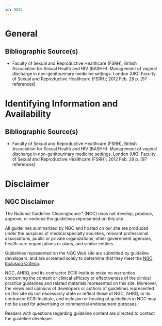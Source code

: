 ```yaml
---
id: 9023
---
```


# General

## Bibliographic Source(s)

- Faculty of Sexual and Reproductive Healthcare (FSRH), British Association for Sexual Health and HIV (BASHH). Management of vaginal discharge in non-genitourinary medicine settings. London (UK): Faculty of Sexual and Reproductive Healthcare (FSRH); 2012 Feb. 28 p. [97 references]

# Identifying Information and Availability

## Bibliographic Source(s)

- Faculty of Sexual and Reproductive Healthcare (FSRH), British Association for Sexual Health and HIV (BASHH). Management of vaginal discharge in non-genitourinary medicine settings. London (UK): Faculty of Sexual and Reproductive Healthcare (FSRH); 2012 Feb. 28 p. [97 references]

# Disclaimer

## NGC Disclaimer

The National Guideline Clearinghouse™ (NGC) does not develop, produce, approve, or endorse the guidelines represented on this site.

All guidelines summarized by NGC and hosted on our site are produced under the auspices of medical specialty societies, relevant professional associations, public or private organizations, other government agencies, health care organizations or plans, and similar entities.

Guidelines represented on the NGC Web site are submitted by guideline developers, and are screened solely to determine that they meet the [NGC Inclusion Criteria](/help-and-about/summaries/inclusion-criteria).

NGC, AHRQ, and its contractor ECRI Institute make no warranties concerning the content or clinical efficacy or effectiveness of the clinical practice guidelines and related materials represented on this site. Moreover, the views and opinions of developers or authors of guidelines represented on this site do not necessarily state or reflect those of NGC, AHRQ, or its contractor ECRI Institute, and inclusion or hosting of guidelines in NGC may not be used for advertising or commercial endorsement purposes.

Readers with questions regarding guideline content are directed to contact the guideline developer.

